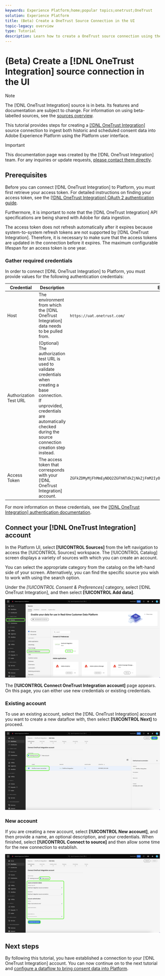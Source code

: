 ```yaml
---
keywords: Experience Platform;home;popular topics;onetrust;OneTrust
solution: Experience Platform
title: (Beta) Create a OneTrust Source Connection in the UI
topic-legacy: overview
type: Tutorial
description: Learn how to create a OneTrust source connection using the Adobe Experience Platform UI.
---
```

# (Beta) Create a [!DNL OneTrust Integration] source connection in the UI

>[!NOTE]
>
>The [!DNL OneTrust Integration] source is in beta. Its features and documentation are subject to change. For information on using beta-labelled sources, see the [sources overview](../../../../home.md#terms-and-conditions).

This tutorial provides steps for creating a [[!DNL OneTrust Integration]](https://my.onetrust.com/s/contactsupport?language=en_US) source connection to ingest both historic and scheduled consent data into Adobe Experience Platform using the Platform user interface.

>[!IMPORTANT]
>
>This documentation page was created by the [!DNL OneTrust Integration] team. For any inquiries or update requests, [please contact them directly](https://my.onetrust.com/s/contactsupport?language=en_US).

## Prerequisites

Before you can connect [!DNL OneTrust Integration] to Platform, you must first retrieve your access token. For detailed instructions on finding your access token, see the [[!DNL OneTrust Integration] OAuth 2 authentication guide](https://developer.onetrust.com/docs/api-docs-v3/b3A6MjI4OTUyOTc-generate-access-token).

Furthermore, it is important to note that the [!DNL OneTrust Integration] API specifications are being shared with Adobe for data ingestion.

The access token does not refresh automatically after it expires because system-to-system refresh tokens are not supported by [!DNL OneTrust Integration]. Therefore, it is necessary to make sure that the access tokens are updated in the connection before it expires. The maximum configurable lifespan for an access token is one year.

### Gather required credentials

In order to connect [!DNL OneTrust Integration] to Platform, you must provide values for the following authentication credentials:

| Credential | Description | Example |
| --- | --- | --- |
| Host | The environment from which the [!DNL OneTrust Integration] data needs to be pulled from. | `https://uat.onetrust.com/` |
| Authorization Test URL | (Optional) The authorization test URL is used to validate credentials when creating a base connection. If unprovided, credentials are automatically checked during the source connection creation step instead. | |
| Access Token | The access token that corresponds with your [!DNL OneTrust Integration] account. | `ZGFkZDMyMjFhMmEyNDQ2ZGFhNTdkZjNkZjFmM2IyOWE6QjlUSERVUTNjOFVsRmpEZTJ6Vk9oRnF3Sk8xNlNtcm4=` |

For more information on these credentials, see the [[!DNL OneTrust Integration] authentication documentation](https://developer.onetrust.com/docs/api-docs-v3/b3A6MjI4OTUyOTc-generate-access-token).

## Connect your [!DNL OneTrust Integration] account

In the Platform UI, select **[!UICONTROL Sources]** from the left navigation to access the [!UICONTROL Sources] workspace. The [!UICONTROL Catalog] screen displays a variety of sources with which you can create an account.

You can select the appropriate category from the catalog on the left-hand side of your screen. Alternatively, you can find the specific source you wish to work with using the search option.

Under the *[!UICONTROL Consent & Preferences]* category, select [!DNL OneTrust Integration], and then select **[!UICONTROL Add data]**.

![catalog](../../../../images/tutorials/create/onetrust/catalog.png)

The **[!UICONTROL Connect OneTrust Integration account]** page appears. On this page, you can either use new credentials or existing credentials.

### Existing account

To use an existing account, select the [!DNL OneTrust Integration] account you want to create a new dataflow with, then select **[!UICONTROL Next]** to proceed.

![existing](../../../../images/tutorials/create/onetrust/existing.png)

### New account

If you are creating a new account, select **[!UICONTROL New account]**, and then provide a name, an optional description, and your credentials. When finished, select **[!UICONTROL Connect to source]** and then allow some time for the new connection to establish.

![new](../../../../images/tutorials/create/onetrust/new.png)

## Next steps

By following this tutorial, you have established a connection to your [!DNL OneTrust Integration] account. You can now continue on to the next tutorial and [configure a dataflow to bring consent data into Platform](../../dataflow/consent-and-preferences.md).